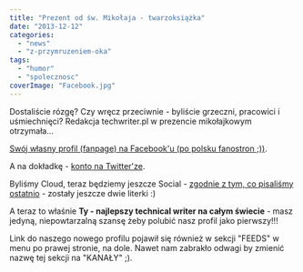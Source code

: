 ```yaml
---
title: "Prezent od św. Mikołaja - twarzoksiążka"
date: "2013-12-12"
categories:
  - "news"
  - "z-przymruzeniem-oka"
tags:
  - "humor"
  - "spolecznosc"
coverImage: "Facebook.jpg"
---
```


Dostaliście rózgę? Czy wręcz przeciwnie - byliście grzeczni, pracowici i uśmiechnięci? Redakcja techwriter.pl w prezencie mikołajkowym otrzymała...

[Swój własny profil (fanpage) na Facebook'u (po polsku fanostron ;))](http://www.facebook.com/TechWriterPl).

A na dokładkę - [konto na Twitter'ze](http://twitter.com/techwriterpl).

Byliśmy Cloud, teraz będziemy jeszcze Social - [zgodnie z tym, co pisaliśmy ostatnio](http://techwriter.pl/kwestia-smacu/) - zostały jeszcze dwie literki :)

A teraz to właśnie **Ty - najlepszy technical writer na całym świecie** - masz jedyną, niepowtarzalną szansę żeby polubić nasz profil jako pierwszy!!!

Link do naszego nowego profilu pojawił się również w sekcji "FEEDS" w menu po prawej stronie, na dole. Nawet nam zabrakło odwagi by zmienić nazwę tej sekcji na "KANAŁY" ;).
